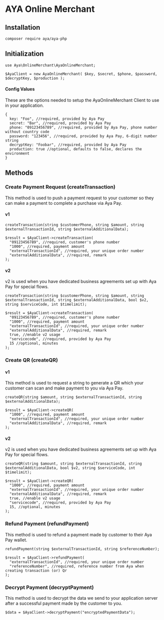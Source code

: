 # AYA Online Merchant

## Installation

`composer require aya/aya-php`

## Initialization

`use Aya\OnlineMerchant\AyaOnlineMerchant;`

`$AyaClient = new AyaOnlineMerchant( $key, $secret, $phone, $password, $decryptKey, $production );`

#### Config Values

These are the options needed to setup the AyaOnlineMerchant Client to use in your application.

    {
      key: "Foo", //required, provided by Aya Pay
      secret: "Bar", //required, provided by Aya Pay
      phone: "09123456789", //required, provided by Aya Pay, phone number without country code
      password: "123456", //required, provided by Aya Pay, 6-digit number string
      decryptKey: "Foobar", //required, provided by Aya Pay
      production: true //optional, defaults to false, declares the environment
    }

## Methods

### Create Payment Request (createTransaction)

This method is used to push a payment request to your customer so they can make a payment to complete a purchase via Aya Pay.

#### v1

`createTransaction(string $customerPhone, string $amount, string $externalTransactionId, string $externalAdditionalData);`

    $result = $AyaClient->createTransaction(
      "09123456789", //required, customer's phone number
      "1000", //required, payment amount
      "externalTransactionId", //required, your unique order number
      "externalAdditionalData", //required, remark
    );

#### v2

v2 is used when you have dedicated business agreements set up with Aya Pay for special flows.

`createTransaction(string $customerPhone, string $amount, string $externalTransactionId, string $externalAdditionalData, bool $v2, string $serviceCode, int $timelimit);`

    $result = $AyaClient->createTransaction(
      "09123456789", //required, customer's phone number
      "1000", //required, payment amount
      "externalTransactionId", //required, your unique order number
      "externalAdditionalData", //required, remark
      true, //enable v2 usage
      "servicecode", //required, provided by Aya Pay
      15 //optional, minutes
    );

### Create QR (createQR)

#### v1

This method is used to request a string to generate a QR which your customer can scan and make payment to you via Aya Pay.

`createQR(string $amount, string $externalTransactionId, string $externalAdditionalData);`

    $result = $AyaClient->createQR(
      "1000", //required, payment amount
      "externalTransactionId", //required, your unique order number
      "externalAdditionalData", //required, remark
    );

#### v2

v2 is used when you have dedicated business agreements set up with Aya Pay for special flows.

`createQR(string $amount, string $externalTransactionId, string $externalAdditionalData, bool $v2, string $serviceCode, int $timelimit);`

    $result = $AyaClient->createQR(
      "1000", //required, payment amount
      "externalTransactionId", //required, your unique order number
      "externalAdditionalData", //required, remark
      true, //enable v2 usage
      "servicecode", //required, provided by Aya Pay
      15, //optional, minutes
    );

### Refund Payment (refundPayment)

This method is used to refund a payment made by customer to their Aya Pay wallet.

`refundPayment(string $externalTransactionId, string $referenceNumber);`

    $result = $AyaClient->refundPayment(
      "externalTransactionId", //required, your unique order number
      "referenceNumber", //required, reference number from Aya when creating transaction (or) Qr
    );

### Decrypt Payment (decryptPayment)

This method is used to decrypt the data we send to your application server after a successful payment made by the customer to you.

`$data = $AyaClient->decryptPayment("encryptedPaymentData");`
